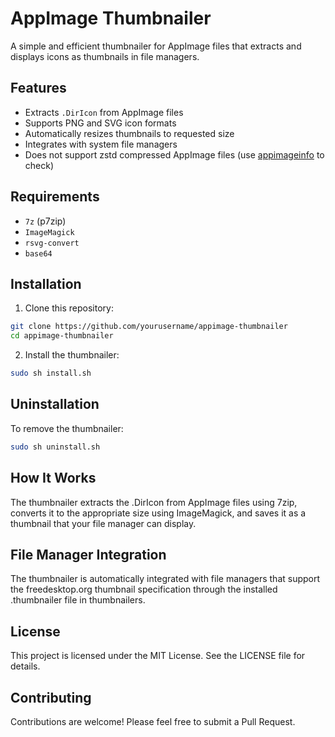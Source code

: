 # AppImage Thumbnailer

A simple and efficient thumbnailer for AppImage files that extracts and displays icons as thumbnails in file managers.

## Features

- Extracts `.DirIcon` from AppImage files
- Supports PNG and SVG icon formats
- Automatically resizes thumbnails to requested size
- Integrates with system file managers
- Does not support zstd compressed AppImage files (use [appimageinfo](https://github.com/kem-a/appimageinfo) to check)

## Requirements

- `7z` (p7zip)
- `ImageMagick`
- `rsvg-convert`
- `base64`

## Installation

1. Clone this repository:
```bash
git clone https://github.com/yourusername/appimage-thumbnailer
cd appimage-thumbnailer
```
2. Install the thumbnailer:
```bash
sudo sh install.sh
```

## Uninstallation
To remove the thumbnailer:
```bash
sudo sh uninstall.sh
```

## How It Works
The thumbnailer extracts the .DirIcon from AppImage files using 7zip, converts it to the appropriate size using ImageMagick, and saves it as a thumbnail that your file manager can display.

## File Manager Integration
The thumbnailer is automatically integrated with file managers that support the freedesktop.org thumbnail specification through the installed .thumbnailer file in thumbnailers.

## License
This project is licensed under the MIT License. See the LICENSE file for details.

## Contributing
Contributions are welcome! Please feel free to submit a Pull Request.